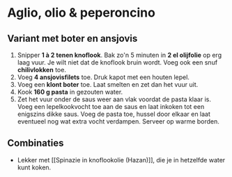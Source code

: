 # Aglio, olio & peperoncino

## Variant met boter en ansjovis
1. Snipper **1 à 2 tenen knoflook**. Bak zo'n 5 minuten in **2 el olijfolie** op erg laag vuur. Je wilt niet dat de knoflook bruin wordt. Voeg ook een snuf **chilivlokken** toe.
2. Voeg **4 ansjovisfilets** toe. Druk kapot met een houten lepel.
3. Voeg een **klont boter** toe. Laat smelten en zet dan het vuur uit.
4. Kook **160 g pasta** in gezouten water. 
5. Zet het vuur onder de saus weer aan vlak voordat de pasta klaar is. Voeg een lepelkookvocht toe aan de saus en laat inkoken tot een enigszins dikke saus. Voeg de pasta toe, hussel door elkaar en laat eventueel nog wat extra vocht verdampen. Serveer op warme borden.

## Combinaties
- Lekker met [[Spinazie in knoflookolie (Hazan)]], die je in hetzelfde water kunt koken.